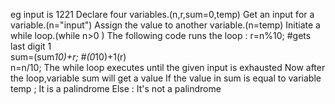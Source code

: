 eg input is 1221
Declare four variables.(n,r,sum=0,temp)
Get an input for a variable.(n="input")
Assign the value to another variable.(n=temp)
Initiate a while loop.(while n>0 )
The following code runs the loop :
r=n%10; #gets last digit 1   
sum=(sum*10)+r; #(0*10)+1(r)   
n=n/10;
The while loop executes until the given input is exhausted
Now after the loop,variable sum will get a value 
If the value in sum is equal to variable temp ;
It is a palindrome
Else :
It's not a palindrome
